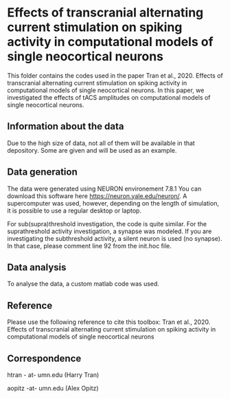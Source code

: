 # Effects of transcranial alternating current stimulation on spiking activity in computational models of single neocortical neurons

This folder contains the codes used in the paper Tran et al., 2020. Effects of transcranial alternating current stimulation on spiking activity in computational models of single neocortical neurons. In this paper, we investigated the effects of tACS amplitudes on computational models of single neocortical neurons.

## Information about the data
Due to the high size of data, not all of them will be available in that depository. Some are given and will be used as an example. 



## Data generation
The data were generated using NEURON environement 7.8.1  You can download this software here https://neuron.yale.edu/neuron/. A supercomputer was used, however, depending on the length of simulation, it is possible to use a regular desktop or laptop. 

For sub(supra)threshold investigation, the code is quite similar. For the suprathreshold activity investigation, a synapse was modeled. If you are investigating the subthreshold activity, a silent neuron is used (no synapse). In that case, please comment line 92 from the init.hoc file.

## Data analysis
To analyse the data, a custom matlab code was used.



## Reference
Please use the following reference to cite this toolbox: Tran et al., 2020. Effects of transcranial alternating current stimulation on spiking activity in computational models of single neocortical neurons

## Correspondence

htran - at- umn.edu (Harry Tran)

aopitz -at- umn.edu (Alex Opitz)
